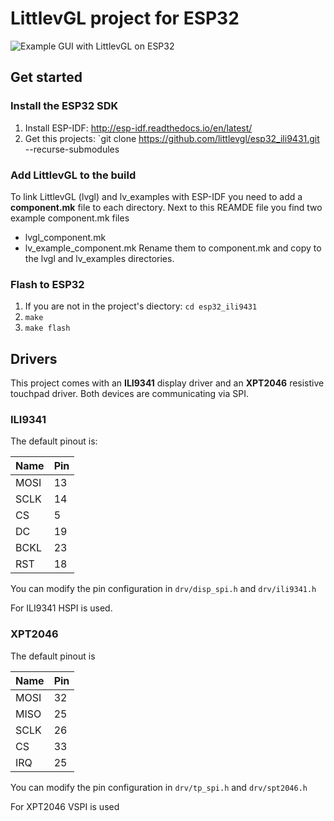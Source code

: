 # LittlevGL project for ESP32

![Example GUI with LittlevGL on ESP32](https://raw.githubusercontent.com/littlevgl/esp32_ili9431/master/screenshot.jpg)


## Get started 
### Install the ESP32 SDK
1. Install ESP-IDF: http://esp-idf.readthedocs.io/en/latest/
2. Get this projects: `git clone https://github.com/littlevgl/esp32_ili9431.git --recurse-submodules

### Add LittlevGL to the build
To link LittlevGL (lvgl) and lv_examples with ESP-IDF you need to add a **component.mk** file to each directory. Next to this REAMDE file you find two example component.mk files
- lvgl_component.mk
- lv_example_component.mk
Rename them to component.mk and copy to the lvgl and lv_examples directories.

### Flash to ESP32
1. If you are not in the project's diectory: `cd esp32_ili9431`
2. `make`
3. `make flash`

## Drivers
This project comes with an **ILI9341** display driver and an **XPT2046** resistive touchpad driver. Both devices are communicating via SPI.

### ILI9341
The default pinout is:

| Name | Pin |
|------|-----|
| MOSI | 13 |
| SCLK | 14 |
| CS | 5 |
| DC | 19 |
| BCKL | 23 |
| RST | 18 | 

You can modify the pin configuration in `drv/disp_spi.h` and `drv/ili9341.h`

For ILI9341 HSPI is used.


### XPT2046

The default pinout is

| Name | Pin |
|------|-----|
| MOSI | 32 |
| MISO | 25 |
| SCLK | 26 |
| CS | 33 |
| IRQ | 25 |

You can modify the pin configuration in `drv/tp_spi.h` and `drv/spt2046.h`

For XPT2046 VSPI is used


